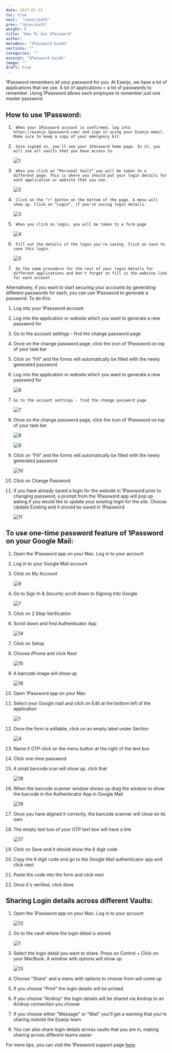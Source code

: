 ```yaml
---
date: 2017-01-23
toc: true
next:  "/next/path"
prev: "/prev/path"
weight: 6
title: "How To Use 1Password"
author: 
metadesc: "1Password Guide"
sections: ""
categories: ""
excerpt: "1Password Guide"
image: ""
draft: true
---
```



1Password remembers all your password for you. At Esanjo, we have a lot of applications that we use. A lot of applications = a lot of passwords to remember. Using 1Password allows each employee to remember just one master password.

## How to use 1Password:

1.      When your 1Password account is confirmed, log into https://esanjo.1password.com/ and sign in using your Esanjo email. Make sure to keep a copy of your emergency kit.

2.      Once signed in, you'll see your 1Password home page. In it, you will see all vaults that you have access to.

      ![1]

3.      When you click on “Personal Vault” you will be taken to a different page. This is where you should put your login details for each application or website that you use.

      ![2]

4.      Click on the "+" button on the bottom of the page. A menu will show up. Click on “Login”, if you're saving login details.

      ![3]


5.      When you click on login, you will be taken to a form page

      ![4]

6.      Fill out the details of the login you're saving. Click on save to save this login.

      ![5]

7.      Do the same procedure for the rest of your login details for different applications and don't forget to fill in the website link for each account

Alternatively, if you want to start securing your accounts by generating different passwords for each, you can use 1Password to generate a password. To do this:

1.    Log into your 1Password account

2.    Log into the application or website which you want to generate a new password for

3.    Go to the account settings - find the change password page

4.    Once on the change password page, click the icon of 1Password on top of your task bar

5.    Click on “Fill” and the forms will automatically be filled with the newly generated password


6.    Log into the application or website which you want to generate a new password for

      ![6]

7.     Go to the account settings - find the change password page

      ![7]

8.    Once on the change password page, click the icon of 1Password on top of your task bar

      ![8]

      ![9]

9.    Click on “Fill” and the forms will automatically be filled with the newly generated password

      ![10]


10.   Click on Change Password


11.   If you have already saved a login for the website in 1Password prior to changing password, a prompt from the 1Password app will pop up asking if you would like to update your existing login for the site. Choose Update Existing and it should be saved in 1Password

      ![11]





## To use one-time password feature of 1Password on your Google Mail:

1.    Open the 1Password app on your Mac. Log in to your account

2.    Log in to your Google Mail account

3.    Click on My Account

      ![6]

4.    Go to Sign In & Security scroll down to Signing Into Google

      ![7]

5.    Click on 2 Step Verification

6.    Scroll down and find Authenticator App

      ![14]

7.    Click on Setup

8.    Choose iPhone and click Next

      ![15]

9.    A barcode image will show up

      ![16]

10.   Open 1Password app on your Mac

11.   Select your Google mail and click on Edit at the bottom left of the application

      ![1]

12.   Once the form is editable, click on an empty label under Section


      ![4]


13.   Name it OTP click on the menu button at the right of the text box

14.   Click one-time password

15.   A small barcode icon will show up, click that

      ![18]

16.   When the barcode scanner window shows up drag the window to show the barcode in the Authenticator App in Google Mail

      ![19]

17.   Once you have aligned it correctly, the barcode scanner will close on its own

18.   The empty text box of your OTP text box will have a link

      ![17]

19.   Click on Save and it should show the 6 digit code

20.   Copy the 6 digit code and go to the Google Mail authenticator app and click next

21.   Paste the code into the form and click next

22.   Once it's verified, click done

## Sharing Login details across different Vaults:

1.    Open the 1Password app on your Mac. Log in to your account

      ![12]

2.    Go to the vault where the login detail is stored

      ![1]

3.    Select the login detail you want to share. Press on Control + Click on your MacBook. A window with options will show up

      ![13]

4.    Choose "Share" and a menu with options to choose from will come up

5.    If you choose "Print" the login details will be printed

6.    If you choose "Airdrop" the login details will be shared via Airdrop to an Airdrop connection you choose

7.   If you choose either "Message" or "Mail" you'll get a warning that you're sharing outside the Esanjo team

8.    You can also share login details across vaults that you are in, making sharing across different teams easier

For more tips, you can visit the 1Password support page [here][20].

[1]:/images/2017/01/1password-home.png
[2]:/images/2017/01/1password-account-home.png
[3]:/images/2017/01/1password-add-login.png
[5]:/images/2017/01/1password-fill-in-details.png
[6]:/images/2017/01/google-myaccount.png
[7]:/images/2017/01/signin-google.png
[8]:/images/2017/01/google-change-password-form.png
[9]:/images/2017/01/1password-fill-form.png
[10]:/images/2017/01/google-filled-in-password-form.png
[11]:/images/2017/01/1password-prompt.png
[12]:/images/2017/01/1password-login.png
[13]:/images/2017/01/1password-share.png
[14]:/images/2017/01/google-auth-app-1.png
[15]:/images/2017/01/google-auth-app-2.png
[16]:/images/2017/01/google-barcode.png
[17]:/images/2017/01/1password-barcode-label.png
[18]:/images/2017/01/1password-barcode-icon.png
[19]:/images/2017/01/1password-barcode-over.png
[4]:/images/2017/01/1password-blank-form.png
[20]: https://support.1password.com/
